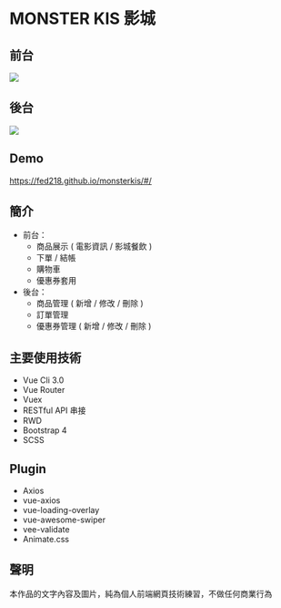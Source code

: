 # MONSTER KIS 影城

## 前台
![](https://i.imgur.com/19O8v7W.png)

## 後台
![](https://i.imgur.com/jNHOUMV.png)

## Demo
https://fed218.github.io/monsterkis/#/

## 簡介
* 前台：
    - 商品展示 ( 電影資訊 / 影城餐飲 )
    - 下單 / 結帳
    - 購物車
    - 優惠券套用
* 後台：
    - 商品管理 ( 新增 / 修改 / 刪除 )
    - 訂單管理
    - 優惠券管理 ( 新增 / 修改 / 刪除 )

## 主要使用技術
* Vue Cli 3.0 
* Vue Router 
* Vuex
* RESTful API 串接
* RWD
* Bootstrap 4
* SCSS

## Plugin
* Axios 
* vue-axios
* vue-loading-overlay
* vue-awesome-swiper
* vee-validate
* Animate.css

## 聲明
本作品的文字內容及圖片，純為個人前端網頁技術練習，不做任何商業行為


